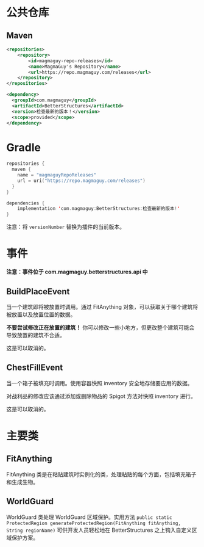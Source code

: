 # 公共仓库

## Maven
```xml
<repositories>
    <repository>
        <id>magmaguy-repo-releases</id>
        <name>MagmaGuy's Repository</name>
        <url>https://repo.magmaguy.com/releases</url>
    </repository>
</repositories>

<dependency>
  <groupId>com.magmaguy</groupId>
  <artifactId>BetterStructures</artifactId>
  <version>检查最新的版本！</version>
  <scope>provided</scope>
</dependency>
```

# Gradle
```kt
repositories {
  maven {
    name = "magmaguyRepoReleases"
    url = uri("https://repo.magmaguy.com/releases")
  }
}

dependencies {
    implementation 'com.magmaguy:BetterStructures:检查最新的版本!'
}
```

注意：将 `versionNumber` 替换为插件的当前版本。

# 事件

**注意：事件位于 com.magmaguy.betterstructures.api 中**

## BuildPlaceEvent

当一个建筑即将被放置时调用。通过 FitAnything 对象，可以获取关于哪个建筑将被放置以及放置位置的数据。

**不要尝试修改正在放置的建筑！** 你可以修改一些小地方，但更改整个建筑可能会导致放置的建筑不合适。

这是可以取消的。

## ChestFillEvent

当一个箱子被填充时调用。使用容器快照 inventory 安全地存储要应用的数据。

对战利品的修改应该通过添加或删除物品的 Spigot 方法对快照 inventory 进行。

这是可以取消的。

# 主要类

## FitAnything

FitAnything 类是在粘贴建筑时实例化的类，处理粘贴的每个方面，包括填充箱子和生成生物。

## WorldGuard

WorldGuard 类处理 WorldGuard
区域保护。实用方法 `public static ProtectedRegion generateProtectedRegion(FitAnything fitAnything, String regionName)`
可供开发人员轻松地在 BetterStructures 之上钩入自定义区域保护方案。
